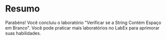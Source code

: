 # Resumo

Parabéns! Você concluiu o laboratório "Verificar se a String Contém Espaço em Branco". Você pode praticar mais laboratórios no LabEx para aprimorar suas habilidades.
